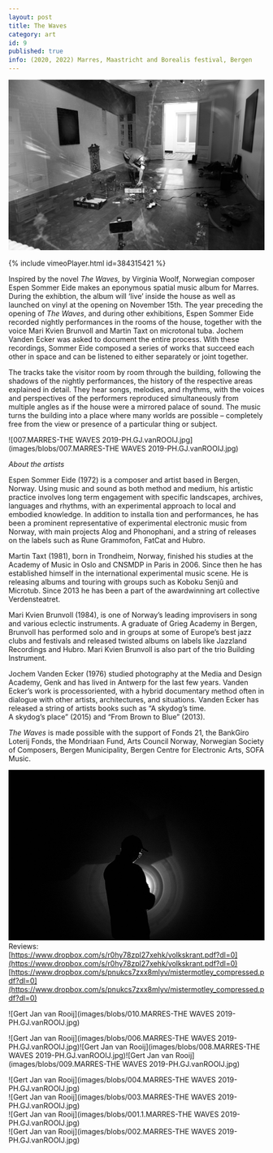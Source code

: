 ```yaml
---
layout: post
title: The Waves
category: art
id: 9
published: true
info: (2020, 2022) Marres, Maastricht and Borealis festival, Bergen
---
```

![Jochem vanden Ecker](images/blobs/IMG_2867.JPG)  
  
{% include vimeoPlayer.html id=384315421 %}  
  
Inspired by the novel _The Waves,_ by Virginia Woolf, Norwegian composer Espen Sommer Eide makes an eponymous spatial music album for Marres. During the exhibtion, the album will ‘live’ inside the house as well as launched on vinyl at the opening on November 15th. The year preceding the opening of _The Waves_, and during other exhibitions, Espen Sommer Eide recorded nightly performances in the rooms of the house, together with the voice Mari Kvien Brunvoll and Martin Taxt on microtonal tuba. Jochem Vanden Ecker was asked to document the entire process. With these recordings, Sommer Eide composed a series of works that succeed each other in space and can be listened to either separately or joint together.  
  

The tracks take the visitor room by room through the building, following the shadows of the nightly performances, the history of the respective areas explained in detail. They hear songs, melodies, and rhythms, with the voices and perspectives of the performers reproduced simultaneously from multiple angles as if the house were a mirrored palace of sound. The music turns the building into a place where many worlds are possible – completely free from the view or presence of a particular thing or subject.

  
![007.MARRES-THE WAVES 2019-PH.GJ.vanROOIJ.jpg](images/blobs/007.MARRES-THE WAVES 2019-PH.GJ.vanROOIJ.jpg)  
  

_About the artists_  
  

Espen Sommer Eide (1972) is a composer and artist based in Bergen, Norway. Using music and sound as both method and medium, his artistic practice involves long­ term engagement with specific landscapes, archives, languages and rhythms, with an experimental approach to local and embodied knowledge. In addition to installa­ tion and performances, he has been a prominent representative of experimental electronic music from Norway, with main projects Alog and Phonophani, and a string of releases on the labels such as Rune Grammofon, FatCat and Hubro.  
  

Martin Taxt (1981), born in Trondheim, Norway, finished his studies at the Academy of Music in Oslo and CNSMDP in Paris in 2006. Since then he has established himself in the international experimental music scene. He is releasing albums and touring with groups such as Koboku Senjû and Microtub. Since 2013 he has been a part of the award­winning art collective Verdensteatret.  
  

Mari Kvien Brunvoll (1984), is one of Norway’s leading improvisers in song and various eclectic instruments. A graduate of Grieg Academy in Bergen, Brunvoll has performed solo and in groups at some of Europe’s best jazz clubs and festivals and released twisted albums on labels like Jazzland Recordings and Hubro. Mari Kvien Brunvoll is also part of the trio Building Instrument.  
  

Jochem Vanden Ecker (1976) studied photography at the Media and Design Academy, Genk and has lived in Antwerp for the last few years. Vanden Ecker’s work is process­oriented, with a hybrid documentary method often in dialogue with other artists, architectures, and situations. Vanden Ecker has released a string of artists books such as “A skydog’s time.  
A skydog’s place” (2015) and “From Brown to Blue” (2013).  
  

_The Waves_ is made possible with the support of Fonds 21, the BankGiro Loterij Fonds, the Mondriaan Fund, Arts Council Norway, Norwegian Society of Composers, Bergen Municipality, Bergen Centre for Electronic Arts, SOFA Music.

  
![Jochem vanden Ecker](images/blobs/TW-Campagnebeeld-Web-1200x800px.jpg)  
Reviews:  
[https://www.dropbox.com/s/r0hy78zpl27xehk/volkskrant.pdf?dl=0](https://www.dropbox.com/s/r0hy78zpl27xehk/volkskrant.pdf?dl=0)  
[https://www.dropbox.com/s/pnukcs7zxx8mlyv/mistermotley_compressed.pdf?dl=0](https://www.dropbox.com/s/pnukcs7zxx8mlyv/mistermotley_compressed.pdf?dl=0)  
  

![Gert Jan van Rooij](images/blobs/010.MARRES-THE WAVES 2019-PH.GJ.vanROOIJ.jpg)

![Gert Jan van Rooij](images/blobs/006.MARRES-THE WAVES 2019-PH.GJ.vanROOIJ.jpg)![Gert Jan van Rooij](images/blobs/008.MARRES-THE WAVES 2019-PH.GJ.vanROOIJ.jpg)![Gert Jan van Rooij](images/blobs/009.MARRES-THE WAVES 2019-PH.GJ.vanROOIJ.jpg)

![Gert Jan van Rooij](images/blobs/004.MARRES-THE WAVES 2019-PH.GJ.vanROOIJ.jpg)  
![Gert Jan van Rooij](images/blobs/003.MARRES-THE WAVES 2019-PH.GJ.vanROOIJ.jpg)  
![Gert Jan van Rooij](images/blobs/001.1.MARRES-THE WAVES 2019-PH.GJ.vanROOIJ.jpg)  
![Gert Jan van Rooij](images/blobs/002.MARRES-THE WAVES 2019-PH.GJ.vanROOIJ.jpg)